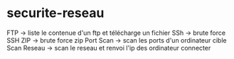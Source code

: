 # securite-reseau

FTP -> liste le contenue d'un ftp et télécharge un fichier
SSh -> brute force SSH
ZIP -> brute force zip
Port Scan -> scan les ports d'un ordinateur cible
Scan Reseau -> scan le reseau et renvoi l'ip des ordinateur connecter
